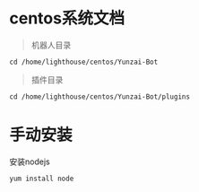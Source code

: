# centos系统文档
>机器人目录
```
cd /home/lighthouse/centos/Yunzai-Bot
```
>插件目录
```
cd /home/lighthouse/centos/Yunzai-Bot/plugins
```
# 手动安装
安装nodejs
```
yum install node
```
